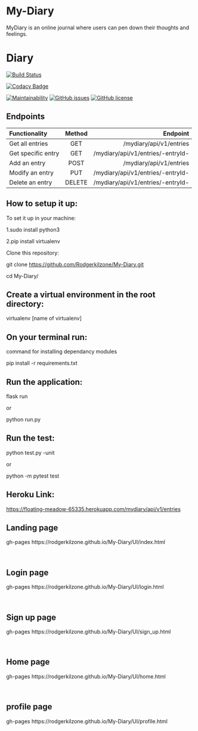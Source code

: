 # My-Diary
MyDiary is an online journal where users can pen down their thoughts and feelings.
# Diary
[![Build Status](https://travis-ci.org/Rodgerkilzone/My-Diary.svg?branch=master)](https://travis-ci.org/Rodgerkilzone/My-Diary)

[![Codacy Badge](https://api.codacy.com/project/badge/Grade/ff4526e8237a4772addbc76d89edf6e2)](https://www.codacy.com/app/Rodgerkilzone/My-Diary?utm_source=github.com&amp;utm_medium=referral&amp;utm_content=Rodgerkilzone/My-Diary&amp;utm_campaign=Badge_Grade)


[![Maintainability](https://api.codeclimate.com/v1/badges/5ee9c6efadc98c01344b/maintainability)](https://codeclimate.com/github/Rodgerkilzone/My-Diary/maintainability)
[![GitHub issues](https://img.shields.io/github/issues/Rodgerkilzone/My-Diary.svg)](https://github.com/Rodgerkilzone/My-Diary/issues)
[![GitHub license](https://img.shields.io/github/license/Rodgerkilzone/My-Diary.svg)](https://github.com/Rodgerkilzone/My-Diary/blob/master/LICENSE)

## Endpoints

| Functionality        |    Method     |         Endpoint                   |
| :------------------- |:-------------:| ----------------------------------:|
| Get all entries      | GET           | /mydiary/api/v1/entries            |
| Get specific entry   | GET           | /mydiary/api/v1/entries/-entryId-  |
| Add an entry         | POST          | /mydiary/api/v1/entries            |
| Modify an entry      | PUT           | /mydiary/api/v1/entries/-entryId-  |
| Delete an entry      | DELETE        | /mydiary/api/v1/entries/-entryId-  |

## How to setup it up:

To set it up in your machine:

1.sudo install python3

2.pip install virtualenv

Clone this repository:

git clone https://github.com/Rodgerkilzone/My-Diary.git

cd My-Diary/

## Create a virtual environment in the root directory:

virtualenv [name of virtualenv]

## On your terminal run:
command for installing dependancy modules

pip install -r requirements.txt

## Run the application:

flask run

or

python run.py

## Run the test:
python test.py -unit

or

python -m pytest test

## Heroku Link:
https://floating-meadow-65335.herokuapp.com/mydiary/api/v1/entries


<h2>Landing page</h2>
<p>gh-pages https://rodgerkilzone.github.io/My-Diary/UI/index.html</p>
<br/>
<h2>Login page</h2>
<p>gh-pages https://rodgerkilzone.github.io/My-Diary/UI/login.html</p>
<br/>
<h2>Sign up page</h2>
<p>gh-pages https://rodgerkilzone.github.io/My-Diary/UI/sign_up.html</p>
<br/>
<h2>Home page</h2>
<p>gh-pages https://rodgerkilzone.github.io/My-Diary/UI/home.html</p>
<br/>
<h2>profile page</h2>
<p>gh-pages https://rodgerkilzone.github.io/My-Diary/UI/profile.html</p>
<br/>
